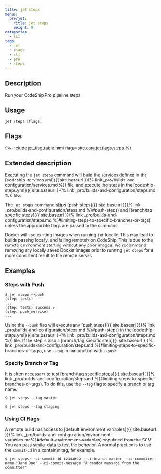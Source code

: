 ```yaml
---
title: jet steps
menus:
  pro/jet:
    title: jet steps
    weight: 9
categories:
  - CLI
tags:
  - jet
  - usage
  - cli
  - pro
  - steps
---
```


## Description
Run your CodeShip Pro pipeline steps.

## Usage

```
jet steps [flags]
```

## Flags
{% include jet_flag_table.html flags=site.data.jet.flags.steps %}

## Extended description
Executing the `jet steps` command will build the services defined in the [codeship-services.yml]({{ site.baseurl }}{% link _pro/builds-and-configuration/services.md %}) file, and execute the steps in the [codeship-steps.yml]({{ site.baseurl }}{% link _pro/builds-and-configuration/steps.md %}) file.

The `jet steps` command skips [push steps]({{ site.baseurl }}{% link _pro/builds-and-configuration/steps.md %}#push-steps) and [branch/tag specific steps]({{ site.baseurl }}{% link _pro/builds-and-configuration/steps.md %}#limiting-steps-to-specific-branches-or-tags) unless the appropriate flags are passed to the command.

Docker will use existing images when running `jet` locally. This may lead to builds passing locally, and failing remotely on CodeShip. This is due to the remote environment starting without any prior images. We recommend removing any locally saved Docker images prior to running `jet steps` for a more consistent result to the remote server.


## Examples

### Steps with Push

```shell
$ jet steps --push
(step: tests)
...
(step: tests) success ✔
(step: push_service)
...
```

Using the `--push` flag will execute any [push steps]({{ site.baseurl }}{% link _pro/builds-and-configuration/steps.md %}#push-steps) in the [codeship-steps.yml]({{ site.baseurl }}{% link _pro/builds-and-configuration/steps.md %}) file. If the step is also a [branch/tag specific step]({{ site.baseurl }}{% link _pro/builds-and-configuration/steps.md %}#limiting-steps-to-specific-branches-or-tags), use `--tag` in conjunction with `--push`.


### Specify Branch or Tag
It is often necessary to test [branch/tag specific steps]({{ site.baseurl }}{% link _pro/builds-and-configuration/steps.md %}#limiting-steps-to-specific-branches-or-tags).  To do this, use the `--tag` flag to specify a branch or tag name.

```shell
$ jet steps --tag master

$ jet steps --tag staging
```

### Using CI Flags

A remote build has access to [default environment variables]({{ site.baseurl }}{% link _pro/builds-and-configuration/environment-variables.md%}#default-environment-variables) populated from the SCM. You can pass similar data to test the behavior. A normal practice is to use the `commit-id` in a container tag, for example.

```shell
$ jet steps --ci-commit-id 1234ABCD --ci-branch master --ci-committer-name "Jane Doe" --ci-commit-message "A random message from the committer"
```
